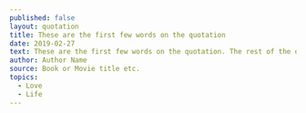 ```yaml
---
published: false
layout: quotation
title: These are the first few words on the quotation
date: 2019-02-27
text: These are the first few words on the quotation. The rest of the quotation text goes here.
author: Author Name
source: Book or Movie title etc.
topics:
  - Love
  - Life
---
```

